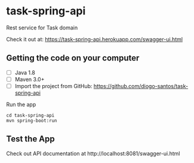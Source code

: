 # task-spring-api
Rest service for Task domain

Check it out at: https://task-spring-api.herokuapp.com/swagger-ui.html

## Getting the code on your computer
- [ ] Java 1.8
- [ ] Maven 3.0+
- [ ] Import the project from GitHub: https://github.com/diogo-santos/task-spring-api

Run the app
```
cd task-spring-api
mvn spring-boot:run
```

## Test the App
Check out API documentation at http://localhost:8081/swagger-ui.html
